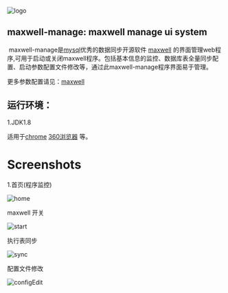 ![logo](/usr/local/resource/bomc/code/maxwell-manage/doc/images/logo.png)

## maxwell-manage: maxwell manage ui system

​		maxwell-manage是[mysql](https://www.mysql.com/)优秀的数据同步开源软件 [maxwell](https://github.com/zendesk/maxwell) 的界面管理web程序,可用于启动或关闭maxwell程序。包括基本信息的监控、数据库表全量同步配置、启动参数配置文件修改等，通过此maxwell-manage程序界面易于管理。

更多参数配置请见：[maxwell](http://maxwells-daemon.io/)



## 运行环境：

1.JDK1.8

适用于[chrome](https://www.google.cn/intl/zh-CN/chrome/)  [360浏览器](https://browser.360.cn/ee/) 等。



# Screenshots

1.首页(程序监控)

![home](/usr/local/resource/bomc/code/maxwell-manage/doc/images/home.jpg)



maxwell 开关

![start](/usr/local/resource/bomc/code/maxwell-manage/doc/images/start.jpg)



执行表同步

![sync](/usr/local/resource/bomc/code/maxwell-manage/doc/images/sync.jpg)



配置文件修改

![configEdit](/usr/local/resource/bomc/code/maxwell-manage/doc/images/configEdit.jpg)